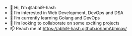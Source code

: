 - 👋 Hi, I’m @abhi9-hash
- 👀 I’m interested in Web Development, DevOps and DSA
- 🌱 I’m currently learning Golang and DevOps
- 💞️ I’m looking to collaborate on some exciting projects
- 📫 Reach me at https://abhi9-hash.github.io/IamAbhinav/

<!---
abhi9-hash/abhi9-hash is a ✨ special ✨ repository because its `README.md` (this file) appears on your GitHub profile.
You can click the Preview link to take a look at your changes.
--->
